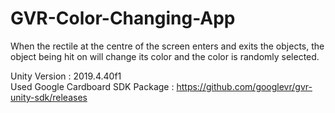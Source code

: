 # GVR-Color-Changing-App

When the rectile at the centre of the screen enters and exits the objects, the object being hit on will change its color and the color is randomly selected.

Unity Version : 2019.4.40f1
<br>
Used Google Cardboard SDK Package : https://github.com/googlevr/gvr-unity-sdk/releases

